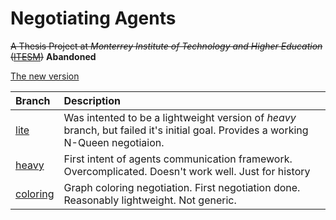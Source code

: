 Negotiating Agents
===
~~A Thesis Project at *Monterrey Institute of Technology and Higher Education* ([ITESM](http:/itesm.mx/))~~
**Abandoned**

[The new version](https://github.com/fehu/agent-negotiation)

| Branch | Description |
|:--|:--|
|[lite](https://github.com/fehu/agent-negotiation/tree/lite)| Was intented to be a lightweight version of *heavy* branch, but failed it's initial goal. Provides a working N-Queen negotiaion.|
|[heavy](https://github.com/fehu/agent-negotiation/tree/heavy)| First intent of agents communication framework. Overcomplicated. Doesn't work well. Just for history|
|[coloring](https://github.com/fehu/agent-negotiation/tree/coloring)| Graph coloring negotiation. First negotiation done. Reasonably lightweight. Not generic. |
